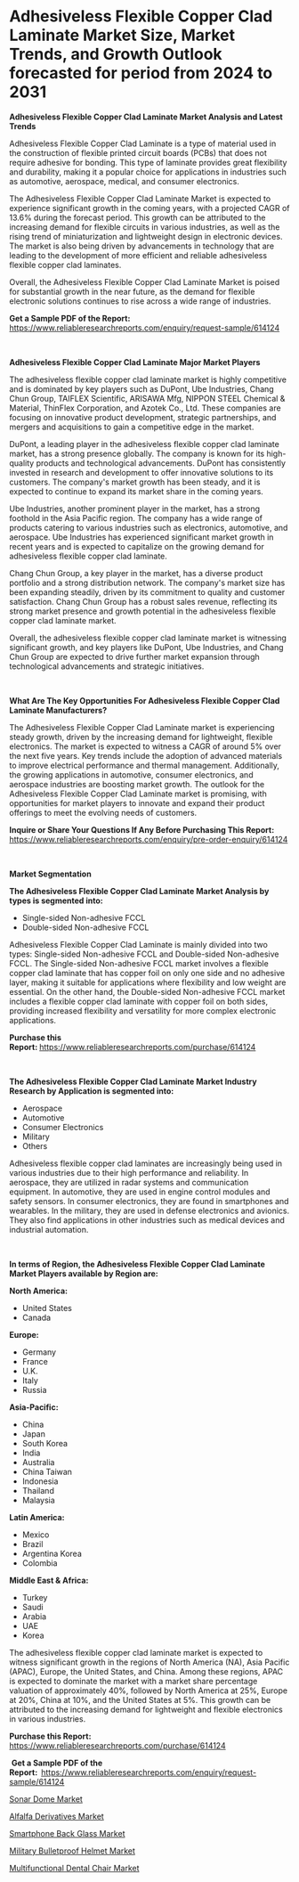 <p><h1>Adhesiveless Flexible Copper Clad Laminate Market Size, Market Trends, and Growth Outlook forecasted for period from 2024 to 2031</h1></p><p><strong>Adhesiveless Flexible Copper Clad Laminate Market Analysis and Latest Trends</strong></p>
<p><p>Adhesiveless Flexible Copper Clad Laminate is a type of material used in the construction of flexible printed circuit boards (PCBs) that does not require adhesive for bonding. This type of laminate provides great flexibility and durability, making it a popular choice for applications in industries such as automotive, aerospace, medical, and consumer electronics.</p><p>The Adhesiveless Flexible Copper Clad Laminate Market is expected to experience significant growth in the coming years, with a projected CAGR of 13.6% during the forecast period. This growth can be attributed to the increasing demand for flexible circuits in various industries, as well as the rising trend of miniaturization and lightweight design in electronic devices. The market is also being driven by advancements in technology that are leading to the development of more efficient and reliable adhesiveless flexible copper clad laminates.</p><p>Overall, the Adhesiveless Flexible Copper Clad Laminate Market is poised for substantial growth in the near future, as the demand for flexible electronic solutions continues to rise across a wide range of industries.</p></p>
<p><strong>Get a Sample PDF of the Report:&nbsp;</strong> <a href="https://www.reliableresearchreports.com/enquiry/request-sample/614124">https://www.reliableresearchreports.com/enquiry/request-sample/614124</a></p>
<p>&nbsp;</p>
<p><strong>Adhesiveless Flexible Copper Clad Laminate Major Market Players</strong></p>
<p><p>The adhesiveless flexible copper clad laminate market is highly competitive and is dominated by key players such as DuPont, Ube Industries, Chang Chun Group, TAIFLEX Scientific, ARISAWA Mfg, NIPPON STEEL Chemical & Material, ThinFlex Corporation, and Azotek Co., Ltd. These companies are focusing on innovative product development, strategic partnerships, and mergers and acquisitions to gain a competitive edge in the market.</p><p>DuPont, a leading player in the adhesiveless flexible copper clad laminate market, has a strong presence globally. The company is known for its high-quality products and technological advancements. DuPont has consistently invested in research and development to offer innovative solutions to its customers. The company's market growth has been steady, and it is expected to continue to expand its market share in the coming years.</p><p>Ube Industries, another prominent player in the market, has a strong foothold in the Asia Pacific region. The company has a wide range of products catering to various industries such as electronics, automotive, and aerospace. Ube Industries has experienced significant market growth in recent years and is expected to capitalize on the growing demand for adhesiveless flexible copper clad laminate.</p><p>Chang Chun Group, a key player in the market, has a diverse product portfolio and a strong distribution network. The company's market size has been expanding steadily, driven by its commitment to quality and customer satisfaction. Chang Chun Group has a robust sales revenue, reflecting its strong market presence and growth potential in the adhesiveless flexible copper clad laminate market.</p><p>Overall, the adhesiveless flexible copper clad laminate market is witnessing significant growth, and key players like DuPont, Ube Industries, and Chang Chun Group are expected to drive further market expansion through technological advancements and strategic initiatives.</p></p>
<p>&nbsp;</p>
<p><strong>What Are The Key Opportunities For Adhesiveless Flexible Copper Clad Laminate Manufacturers?</strong></p>
<p><p>The Adhesiveless Flexible Copper Clad Laminate market is experiencing steady growth, driven by the increasing demand for lightweight, flexible electronics. The market is expected to witness a CAGR of around 5% over the next five years. Key trends include the adoption of advanced materials to improve electrical performance and thermal management. Additionally, the growing applications in automotive, consumer electronics, and aerospace industries are boosting market growth. The outlook for the Adhesiveless Flexible Copper Clad Laminate market is promising, with opportunities for market players to innovate and expand their product offerings to meet the evolving needs of customers.</p></p>
<p><strong>Inquire or Share Your Questions If Any Before Purchasing This Report:</strong> <a href="https://www.reliableresearchreports.com/enquiry/pre-order-enquiry/614124">https://www.reliableresearchreports.com/enquiry/pre-order-enquiry/614124</a></p>
<p>&nbsp;</p>
<p><strong>Market Segmentation</strong></p>
<p><strong>The Adhesiveless Flexible Copper Clad Laminate Market Analysis by types is segmented into:</strong></p>
<p><ul><li>Single-sided Non-adhesive FCCL</li><li>Double-sided Non-adhesive FCCL</li></ul></p>
<p><p>Adhesiveless Flexible Copper Clad Laminate is mainly divided into two types: Single-sided Non-adhesive FCCL and Double-sided Non-adhesive FCCL. The Single-sided Non-adhesive FCCL market involves a flexible copper clad laminate that has copper foil on only one side and no adhesive layer, making it suitable for applications where flexibility and low weight are essential. On the other hand, the Double-sided Non-adhesive FCCL market includes a flexible copper clad laminate with copper foil on both sides, providing increased flexibility and versatility for more complex electronic applications.</p></p>
<p><strong>Purchase this Report:&nbsp;</strong><a href="https://www.reliableresearchreports.com/purchase/614124">https://www.reliableresearchreports.com/purchase/614124</a></p>
<p>&nbsp;</p>
<p><strong>The Adhesiveless Flexible Copper Clad Laminate Market Industry Research by Application is segmented into:</strong></p>
<p><ul><li>Aerospace</li><li>Automotive</li><li>Consumer Electronics</li><li>Military</li><li>Others</li></ul></p>
<p><p>Adhesiveless flexible copper clad laminates are increasingly being used in various industries due to their high performance and reliability. In aerospace, they are utilized in radar systems and communication equipment. In automotive, they are used in engine control modules and safety sensors. In consumer electronics, they are found in smartphones and wearables. In the military, they are used in defense electronics and avionics. They also find applications in other industries such as medical devices and industrial automation.</p></p>
<p>&nbsp;</p>
<p><strong>In terms of Region, the Adhesiveless Flexible Copper Clad Laminate Market Players available by Region are:</strong></p>
<p>
    <p> <strong> North America: </strong>
        <ul>
            <li>United States</li>
            <li>Canada</li>
        </ul>
        </p> 
    <p> <strong> Europe: </strong>
        <ul>
            <li>Germany</li>
            <li>France</li>
            <li>U.K.</li>
            <li>Italy</li>
            <li>Russia</li>
        </ul>
        </p> 
    <p> <strong> Asia-Pacific: </strong>
        <ul>
            <li>China</li>
            <li>Japan</li>
            <li>South Korea</li>
            <li>India</li>
            <li>Australia</li>
            <li>China Taiwan</li>
            <li>Indonesia</li>
            <li>Thailand</li>
            <li>Malaysia</li>
        </ul>
        </p> 
    <p> <strong> Latin America: </strong>
        <ul>
            <li>Mexico</li>
            <li>Brazil</li>
            <li>Argentina Korea</li>
            <li>Colombia</li>
        </ul>
        </p> 
    <p> <strong> Middle East & Africa: </strong>
        <ul>
            <li>Turkey</li>
            <li>Saudi</li>
            <li>Arabia</li>
            <li>UAE</li>
            <li>Korea</li>
        </ul>
    </p>
    </p>
<p><p>The adhesiveless flexible copper clad laminate market is expected to witness significant growth in the regions of North America (NA), Asia Pacific (APAC), Europe, the United States, and China. Among these regions, APAC is expected to dominate the market with a market share percentage valuation of approximately 40%, followed by North America at 25%, Europe at 20%, China at 10%, and the United States at 5%. This growth can be attributed to the increasing demand for lightweight and flexible electronics in various industries.</p></p>
<p><strong>Purchase this Report: </strong><a href="https://www.reliableresearchreports.com/purchase/614124">https://www.reliableresearchreports.com/purchase/614124</a></p>
<p>&nbsp;<strong>Get a Sample PDF of the Report:&nbsp;&nbsp;</strong><a href="https://www.reliableresearchreports.com/enquiry/request-sample/614124">https://www.reliableresearchreports.com/enquiry/request-sample/614124</a></p>
<p><strong></strong></p>
<p><p><a href="https://github.com/gdfhhhj/Market-Research-Report-List-3/blob/main/sonar-dome-market.md">Sonar Dome Market</a></p><p><a href="https://github.com/kosella/Market-Research-Report-List-2/blob/main/alfalfa-derivatives-market.md">Alfalfa Derivatives Market</a></p><p><a href="https://github.com/julyju69/Market-Research-Report-List-2/blob/main/smartphone-back-glass-market.md">Smartphone Back Glass Market</a></p><p><a href="https://github.com/RichRobinson5/Market-Research-Report-List-3/blob/main/military-bulletproof-helmet-market.md">Military Bulletproof Helmet Market</a></p><p><a href="https://github.com/nathandecarvalho/Market-Research-Report-List-2/blob/main/multifunctional-dental-chair-market.md">Multifunctional Dental Chair Market</a></p></p>